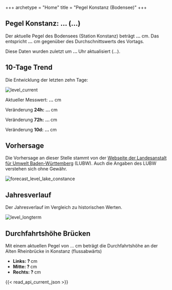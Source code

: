 +++
archetype = "Home"
title = "Pegel Konstanz (Bodensee)"
+++

<h2>Pegel Konstanz: <span id="website_api_current_level_head">...</span> (<span id="website_api_change_vs_yesterday_head">...</span>)</h2>

Der aktuelle Pegel des Bodensees (Station Konstanz) beträgt <b><span id="website_api_current_level">...</span></b> cm. Das entspricht <b><span id="website_api_change_vs_yesterday">...</span></b> cm gegenüber des Durchschnittswerts des Vortags.

Diese Daten wurden zuletzt um <b><span id=website_api_mostrecent_time> ... </span></b> Uhr aktualisiert (<span id=website_api_mostrecent_date>...</span>).


## 10-Tage Trend

Die Entwicklung der letzten zehn Tage:

![level_current](https://pegel-konstanz-for-website.s3.eu-central-1.amazonaws.com/graph/current/de/current_DE.png)

Aktueller Messwert: <b><span id=website_api_current_level_d1>...</span></b> cm

Veränderung **24h:** <b><span id=website_api_change_24h>...</span> </b> cm

Veränderung **72h:** <b><span id=website_api_change_72h>...</span> </b> cm

Veränderung **10d:** <b><span id=website_api_change_10d>...</span> </b> cm

## Vorhersage

Die Vorhersage an dieser Stelle stammt von der [Webseite der Landesanstalt für Umwelt Baden-Württemberg](https://www.hvz.baden-wuerttemberg.de/pegel.html?id=00007) (LUBW). Auch die Angaben des LUBW verstehen sich ohne Gewähr.

![forecast_level_lake_constance](https://www.hvz.baden-wuerttemberg.de/gifs/00007-2001.GIF)


## Jahresverlauf

Der Jahresverlauf im Vergleich zu historischen Werten.

![level_longterm](https://pegel-konstanz-for-website.s3.eu-central-1.amazonaws.com/graph/longterm/de/longterm_DE.png)


## Durchfahrtshöhe Brücken

Mit einem aktuellen Pegel von <span id=website_api_current_level_bridge>...</span> cm beträgt die Durchfahrtshöhe an der Alten Rheinbrücke in Konstanz (flussabwärts)

<ul>
  <li><b>Links: <span id=website_api_bridge_kn_left> ? </span></b> cm</li>
  <li><b>Mitte: <span id=website_api_bridge_kn_center> ? </span></b> cm</li>
  <li><b>Rechts: <span id=website_api_bridge_kn_right> ? </span></b> cm</li>
</ul>

{{< read_api_current_json >}}

<style>
    span a[rel="me"] {
        display: none;
    }
</style>
<span> <a rel="me" href="https://mastodon.social/@pegelkonstanz">Mastodon</a></span>